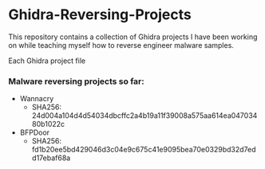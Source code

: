 # Ghidra-Reversing-Projects
This repository contains a collection of Ghidra projects I have been working on while teaching myself how to reverse engineer malware samples.

Each Ghidra project file
### Malware reversing projects so far:
- Wannacry
  - SHA256: 24d004a104d4d54034dbcffc2a4b19a11f39008a575aa614ea04703480b1022c
- BFPDoor
  - SHA256: fd1b20ee5bd429046d3c04e9c675c41e9095bea70e0329bd32d7edd17ebaf68a
